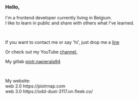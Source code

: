 ### Hello,

<p>I'm a frontend developer currently living in Belgium. </br> 
I like to learn in public and share with others what I've learned.</p>
</br>
<p>If you want to contact me or say 'hi', just drop me a <a href="mailto:piotr.napierala94@gmail.com">line</a></p>
<p>Or check out my YouTube <a href="https://www.youtube.com/channel/UCjQS5rdafvKW72D4uM_-MUQ" target="_blank" rel="nofollow">channel.</a></p>
<p>My gitlab <a href="https://gitlab.com/piotr.napierala94" rel="nofollow" target="_blank">piotr.napierala94</a></p>
<br/>
<p>My website:<br/>
    web 2.0 https://piotrnap.com<br/>
    web 3.0 https://odd-dust-3117.on.fleek.co/
</p>
